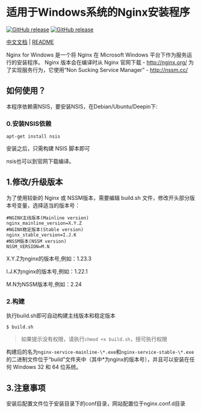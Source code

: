 适用于Windows系统的Nginx安装程序
==========================

[![GitHub release](https://img.shields.io/github/v/tag/hlinfocc/winginx.svg?label=%E6%9C%80%E6%96%B0%E7%89%88%E6%9C%AC)](https://github.com/hlinfocc/winginx/releases)
[![GitHub release](https://img.shields.io/badge/%E7%AB%8B%E5%8D%B3%E4%B8%8B%E8%BD%BD-cf2727)](https://github.com/hlinfocc/winginx/releases)

[中文文档](README.md) | [README](README_EN.md)


Nginx for Windows 是一个将 Nginx 在 Microsoft Windows 平台下作为服务运行的安装程序。
Nginx 版本会在编译时从 Nginx 官网下载 - http://nginx.org/
为了实现服务行为，它使用“Non Sucking Service Manager” - http://nssm.cc/ 

## 如何使用？

本程序依赖需NSIS，要安装NSIS，在Debian/Ubuntu/Deepin下:

### 0.安装NSIS依赖

```
apt-get install nsis
```

安装之后，只需构建 NSIS 脚本即可

nsis也可以到官网下载编译。


## 1.修改/升级版本

为了使用较新的 Nginx 或 NSSM版本，需要编辑 build.sh 文件，修改开头部分版本号变量，选择适当的版本号： 

```
#NGINX主线版本(Mainline version)
nginx_mainline_version=X.Y.Z
#NGINX稳定版本(Stable version)
nginx_stable_version=I.J.K
#NSSM版本(NSSM version)
NSSM_VERSION=M.N

```

X.Y.Z为nginx的版本号,例如：1.23.3

I.J.K为nginx的版本号,例如：1.22.1

M.N为NSSM版本号,例如：2.24

### 2.构建

执行build.sh即可自动构建主线版本和稳定版本

```
$ build.sh
```

 > 如果提示没有权限，请执行`chmod +x build.sh`，授可执行权限

构建后的名为`nginx-service-mainline-\*.exe`和`nginx-service-stable-\*.exe`的二进制文件位于“build”文件夹中（其中\*为nginx的版本号），并且可以安装在任何 Windows 32 和 64 位系统。


## 3.注意事项

安装后配置文件位于安装目录下的conf目录，网站配置位于nginx.conf.d目录



